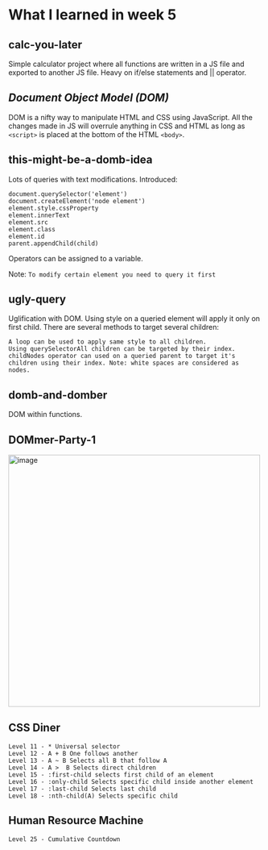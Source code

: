 # What I learned in week 5

## calc-you-later
Simple calculator project where all functions are written in a JS file and exported to another JS file. Heavy on if/else statements and || operator.

## ***Document Object Model (DOM)***
DOM is a nifty way to manipulate HTML and CSS using JavaScript. All the changes made in JS will overrule anything in CSS and HTML as long as `<script>` is placed at the bottom of the HTML `<body>`. 

## this-might-be-a-domb-idea
Lots of queries with text modifications.
Introduced:

    document.querySelector('element')
    document.createElement('node element')
    element.style.cssProperty
    element.innerText
    element.src
    element.class
    element.id
    parent.appendChild(child)

Operators can be assigned to a variable. 

Note: `To modify certain element you need to query it first`

## ugly-query
Uglification with DOM. Using style on a queried element will apply it only on first child. There are several methods to target several children:

    A loop can be used to apply same style to all children.
    Using querySelectorAll children can be targeted by their index.
    childNodes operator can used on a queried parent to target it's children using their index. Note: white spaces are considered as nodes.

## domb-and-domber
DOM within functions.

## DOMmer-Party-1
<img src="https://media3.giphy.com/media/xUOwGmG2pRfFZUmdVe/giphy.gif?cid=790b7611f6b3aa893fe75202be8b39613c96747cefecd30a&rid=giphy.gif" alt="image" width='500px' style="margin-left:auto;margin-right:auto" >

## CSS Diner

    Level 11 - * Universal selector
    Level 12 - A + B One follows another
    Level 13 - A ~ B Selects all B that follow A
    Level 14 - A >  B Selects direct children
    Level 15 - :first-child selects first child of an element
    Level 16 - :only-child Selects specific child inside another element
    Level 17 - :last-child Selects last child
    Level 18 - :nth-child(A) Selects specific child

## Human Resource Machine

    Level 25 - Cumulative Countdown